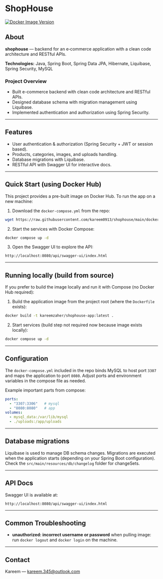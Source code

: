 # ShopHouse

[![Docker Image Version](https://img.shields.io/badge/docker-latest-blue.svg)](https://hub.docker.com/repository/docker/kareemzaher/shophouse-app)

## About

**shophouse** — backend for an e‑commerce application with a clean code architecture and RESTful APIs.


**Technologies:** Java, Spring Boot, Spring Data JPA, Hibernate, Liquibase, Spring Security, MySQL

### Project Overview

* Built e-commerce backend with clean code architecture and RESTful APIs.
* Designed database schema with migration management using Liquibase.
* Implemented authentication and authorization using Spring Security.

---

## Features

* User authentication & authorization (Spring Security + JWT or session based).
* Products, categories, images, and uploads handling.
* Database migrations with Liquibase.
* RESTful API with Swagger UI for interactive docs.

---

## Quick Start (using Docker Hub)

This project provides a pre-built image on Docker Hub. To run the app on a new machine:

1. Download the `docker-compose.yml` from the repo:

```bash
wget https://raw.githubusercontent.com/kareem0913/shophouse/main/docker-compose.yml
```

2. Start the services with Docker Compose:

```bash
docker compose up -d
```

3. Open the Swagger UI to explore the API:

```
http://localhost:8080/api/swagger-ui/index.html
```
---

## Running locally (build from source)

If you prefer to build the image locally and run it with Compose (no Docker Hub required):

1. Build the application image from the project root (where the `Dockerfile` exists):

```bash
docker build -t kareemzaher/shophouse-app:latest .
```

2. Start services (build step not required now because image exists locally):

```bash
docker compose up -d
```

---

## Configuration

The `docker-compose.yml` included in the repo binds MySQL to host port `3307` and maps the application to port `8080`. Adjust ports and environment variables in the compose file as needed.

Example important parts from compose:

```yaml
ports:
  - "3307:3306"   # mysql
  - "8080:8080"   # app
volumes:
  - mysql_data:/var/lib/mysql
  - ./uploads:/app/uploads
```
---

## Database migrations

Liquibase is used to manage DB schema changes. Migrations are executed when the application starts (depending on your Spring Boot configuration). Check the `src/main/resources/db/changelog` folder for changeSets.

---

## API Docs

Swagger UI is available at:

```
http://localhost:8080/api/swagger-ui/index.html
```

---

## Common Troubleshooting

* **unauthorized: incorrect username or password** when pulling image: run `docker logout` and `docker login` on the machine.

---

## Contact

Kareem — <kareem.345@outlook.com>
